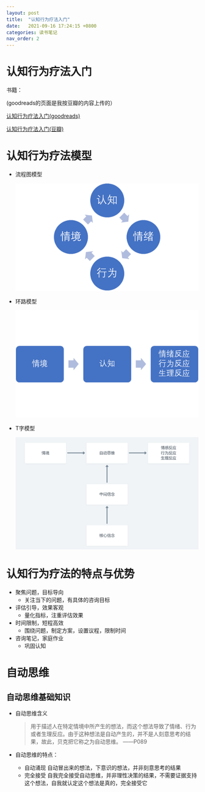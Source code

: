 ```yaml
---
layout: post
title:  "认知行为疗法入门"
date:   2021-09-16 17:24:15 +0800
categories: 读书笔记
nav_order: 2
---
```

# 认知行为疗法入门

书籍：

(goodreads的页面是我按豆瓣的内容上传的）

[认知行为疗法入门(goodreads)](https://www.goodreads.com/book/show/59007243)

[认知行为疗法入门(豆瓣)](https://book.douban.com/subject/35043958/)

# 认知行为疗法模型

- 流程图模型
    
    ![p1](/pics/p1.png)
    
- 环路模型
    
    ![p2](/pics/p2.png)
    
- T字模型
    
    ![p3](/pics/p3.png)
    

# 认知行为疗法的特点与优势

- 聚焦问题，目标导向
    - 关注当下的问题，有具体的咨询目标
- 评估引导，效果客观
    - 量化指标，注重评估效果
- 时间限制，短程高效
    - 围绕问题，制定方案，设置议程，限制时间
- 咨询笔记，家庭作业
    - 巩固认知

# 自动思维

## 自动思维基础知识

- 自动思维含义
    
    > 用于描述人在特定情境中所产生的想法，而这个想法导致了情绪、行为或者生理反应。由于这种想法是自动产生的，并不是人刻意思考的结果，故此，贝克把它称之为自动思维。
    ——P089
    > 
- 自动思维的特点：
    - 自动涌现
    自动冒出来的想法，下意识的想法，并非刻意思考的结果
    - 完全接受
    自我完全接受自动思维，并非理性决策的结果，不需要证据支持这个想法，自我就认定这个想法是真的，完全接受它